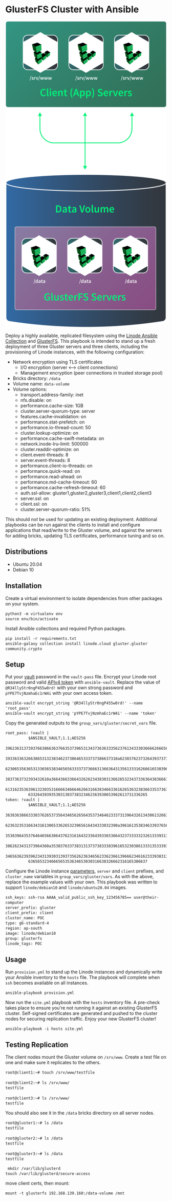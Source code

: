 # GlusterFS Cluster with Ansible 
![glusterfs-diagram.png](glusterfs-diagram.png)

Deploy a highly available, replicated filesystem using the [Linode Ansible Collection](https://github.com/linode/ansible_linode) and [GlusterFS](https://www.gluster.org/). This playbook is intended to stand up a fresh deployment of three Gluster servers and three clients, including the provisioning of Linode instances, with the following configuration:

- Network encryption using TLS certificates
  - I/O encryption (server <--> client connections)
  - Management encryption (peer connections in trusted storage pool)
- Bricks directory: `/data`
- Volume name: `data-volume`
- Volume options:
  - transport.address-family: inet
  - nfs.disable: on
  - performance.cache-size: 1GB
  - cluster.server-quorum-type: server
  - features.cache-invalidation: on
  - performance.stat-prefetch: on
  - performance.io-thread-count: 50
  - cluster.lookup-optimize: on
  - performance.cache-swift-metadata: on
  - network.inode-lru-limit: 500000
  - cluster.readdir-optimize: on
  - client.event-threads: 8
  - server.event-threads: 8
  - performance.client-io-threads: on
  - performance.quick-read: on
  - performance.read-ahead: on
  - performance.md-cache-timeout: 60
  - performance.cache-refresh-timeout: 60
  - auth.ssl-allow: gluster1,gluster2,gluster3,client1,client2,client3
  - server.ssl: on
  - client.ssl: on
  - cluster.server-quorum-ratio: 51%

This should _not_ be used for updating an existing deployment. Additional playbooks can be run against the clients to install and configure applications that read/write to the Gluster volume, and against the servers for adding bricks, updating TLS certificates, performance tuning and so on.

## Distributions

- Ubuntu 20.04
- Debian 10 

## Installation
Create a virtual environment to isolate dependencies from other packages on your system.
```
python3 -m virtualenv env
source env/bin/activate
```

Install Ansible collections and required Python packages.
```
pip install -r requirements.txt
ansible-galaxy collection install linode.cloud gluster.gluster community.crypto
```

## Setup
Put your [vault](https://docs.ansible.com/ansible/latest/user_guide/vault.html#encrypting-content-with-ansible-vault) password in the `vault-pass` file. Encrypt your Linode root password and valid [APIv4 token](https://www.linode.com/docs/guides/getting-started-with-the-linode-api/#create-an-api-token) with `ansible-vault`. Replace the value of `@R34llyStr0ngP455w0rd!` with your own strong password and `pYPE7TvjNzmhaEc1rW4i` with your own access token.
```
ansible-vault encrypt_string '@R34llyStr0ngP455w0rd!' --name 'root_pass'
ansible-vault encrypt_string 'pYPE7TvjNzmhaEc1rW4i' --name 'token'
```

Copy the generated outputs to the `group_vars/gluster/secret_vars` file.
```
root_pass: !vault |
          $ANSIBLE_VAULT;1.1;AES256
          39623631373937663866363766353739653134373636333562376134333036666266656166366639
          3933633632663865313238346237306465333737386637310a623037623732643937373865646331
          62306535636531336565383465656333373736663136636431356133316266616530396565346336
          3837363732393432610a366436633664326262343830313662653234373363643836663662333832
          61316235363961323035316666346664626631663834663361626536323836633537363136643866
          6332643939353031303738323462363930653962613731336265
token: !vault |
          $ANSIBLE_VAULT;1.1;AES256
          36383638663330376265373564346562656435373464623337313964326134306132663533383061
          6236323531663431613065336265323965616434333032390a396161353834633937656137333231
          35383964353764646566306437623161643233643933653664323733333232613339313838393661
          3862623431373964360a353837633738313137373833383961653230386133313533393765663766
          34656362393962343139303139373562623634656233623661396662346162333938313136363630
          6365653234666565353634653030316638326662316165386637
```

Configure the Linode instance [parameters](https://github.com/linode/ansible_linode/blob/master/docs/instance.rst#id3), `server` and `client` prefixes, and `cluster_name` variables in `group_vars/gluster/vars`. As with the above, replace the example values with your own. This playbook was written to support `linode/debian10` and `linode/ubuntu20.04` images.
```
ssh_keys: ssh-rsa AAAA_valid_public_ssh_key_123456785== user@their-computer
server_prefix: gluster
client_prefix: client
cluster_name: POC
type: g6-standard-4
region: ap-south
image: linode/debian10
group: glusterfs
linode_tags: POC
```

## Usage
Run `provision.yml` to stand up the Linode instances and dynamically write your Ansible inventory to the `hosts` file. The playbook will complete when `ssh` becomes available on all instances. 
```
ansible-playbook provision.yml
```

Now run the `site.yml` playbook with the `hosts` inventory file. A pre-check takes place to ensure you're not running it against an existing GlusterFS cluster. Self-signed certificates are generated and pushed to the cluster nodes for securing replication traffic. Enjoy your new GlusterFS cluster!
```
ansible-playbook -i hosts site.yml
```

## Testing Replication
The client nodes mount the Gluster volume on `/srv/www`. Create a test file on one and make sure it replicates to the others.
```
root@client1:~# touch /srv/www/testfile

root@client2:~# ls /srv/www/
testfile

root@client3:~# ls /srv/www/
testfile
```

You should also see it in the `/data` bricks directory on all server nodes.
```
root@gluster1:~# ls /data
testfile

root@gluster2:~# ls /data
testfile

root@gluster3:~# ls /data
testfile
```
```
 mkdir /var/lib/glusterd
touch /var/lib/glusterd/secure-access
```
move client certs, then mount:
```
mount -t glusterfs 192.168.139.160:/data-volume /mnt
```
